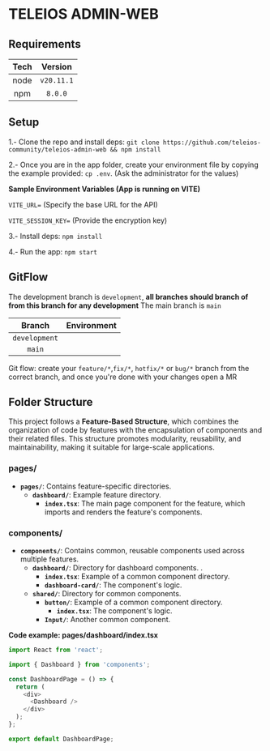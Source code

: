 # TELEIOS ADMIN-WEB

## Requirements

| Tech |  Version   |
| :--: | :--------: |
| node | `v20.11.1` |
| npm  |  `8.0.0`   |

## Setup

1.- Clone the repo and install deps: `git clone https://github.com/teleios-community/teleios-admin-web && npm install`

2.- Once you are in the app folder, create your environment file by copying the example provided: `cp .env`.
(Ask the administrator for the values)

**Sample Environment Variables (App is running on VITE)**

`VITE_URL=` (Specify the base URL for the API)

`VITE_SESSION_KEY=` (Provide the encryption key)

3.- Install deps: `npm install`

4.- Run the app: `npm start`

## GitFlow

The development branch is `development`, **all branches should branch of from this branch for any development** The main branch is `main`

|    Branch     | Environment |
| :-----------: | :---------: |
| `development` |             |
|    `main`     |             |

Git flow: create your `feature/*`,`fix/*`, `hotfix/*` or `bug/*` branch from the correct branch, and once you're done with your changes open a MR

## Folder Structure

This project follows a **Feature-Based Structure**, which combines the organization of code by features with the encapsulation of components and their related files. This structure promotes modularity, reusability, and maintainability, making it suitable for large-scale applications.

### pages/

- **`pages/`**: Contains feature-specific directories.
  - **`dashboard/`**: Example feature directory.
    - **`index.tsx`**: The main page component for the feature, which imports and renders the feature's components.

### components/

- **`components/`**: Contains common, reusable components used across multiple features.
  - **`dashboard/`**: Directory for dashboard components. .
    - **`index.tsx`**: Example of a common component directory.
    - **`dashboard-card/`**: The component's logic.
  - **`shared/`**: Directory for common components.
    - **`button/`**: Example of a common component directory.
      - **`index.tsx`**: The component's logic.
    - **`Input/`**: Another common component.

**Code example: pages/dashboard/index.tsx**

```js
import React from 'react';

import { Dashboard } from 'components';

const DashboardPage = () => {
  return (
    <div>
      <Dashboard />
    </div>
  );
};

export default DashboardPage;
```
